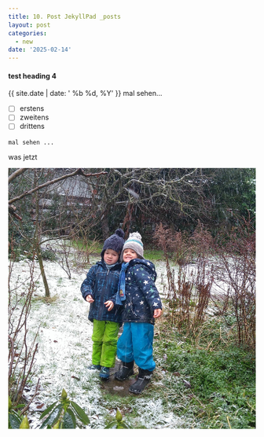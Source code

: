 ```yaml
---
title: 10. Post JekyllPad _posts
layout: post
categories:
  - new
date: '2025-02-14'
---
```



#### test heading 4

{{ site.date | date: ' %b %d, %Y' }}
mal sehen...

* [ ] erstens
* [ ] zweitens
* [ ] drittens

```das
mal sehen ...
```

was jetzt

![](_posts/assets/20250214_195342_IMG_20210106_104145_freigestellt_sharp.jpg)

